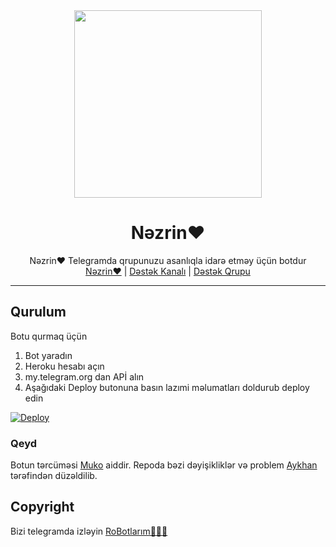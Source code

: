 <div align="center">
  <img src="https://telegra.ph/file/9b788bec1dd6dc3262fa0.jpg" width="300" height="300">
  <h1>Nəzrin❤️</h1>
</div>
<p align="center">
    Nəzrin❤️ Telegramda qrupunuzu asanlıqla idarə etməy üçün botdur
    <br>
        <a href="https://t.me/NezrinRobot">Nəzrin❤️</a> |
        <a href="https://t.me/RoBotlarimTg">Dəstək Kanalı</a> |
        <a href="https://t.me/RoBotlarimGroup">Dəstək Qrupu</a>
    <br>
</p>

----

## Qurulum
Botu qurmaq üçün 
1) Bot yaradın
2) Heroku hesabı açın
3) my.telegram.org dan APİ alın
4) Aşağıdaki Deploy butonuna basın lazımi məlumatları doldurub deploy edin

[![Deploy](https://www.herokucdn.com/deploy/button.svg)](https://heroku.com/deploy?template=https://github.com/aykhan026/NezrinRobot)

### Qeyd
Botun tərcüməsi <a href="https://t.me/bakinech">Muko</a> aiddir. Repoda bəzi dəyişikliklər və problem <a href="https://t.me/aykhan_s">Aykhan</a> tərəfindən düzəldilib.
## Copyright
Bizi telegramda izləyin <a href="https://t.me/RoBotlarimTg">RoBotlarım👨🏻‍💻</a>
